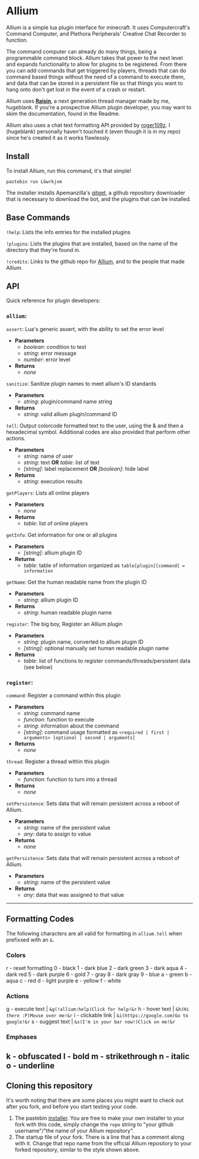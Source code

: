 # Allium
Allium is a simple lua plugin interface for minecraft.
It uses Computercraft's Command Computer, and Plethora Peripherals' Creative Chat Recorder to function.

The command computer can already do many things, being a programmable command block. Allium takes that power to the next level and expands functionality to allow for plugins to be registered. From there you can add commands that get triggered by players, threads that can do command based things without the need of a command to execute them, and data that can be stored in a persistent file so that things you want to hang onto don't get lost in the event of a crash or restart.

Allium uses **[Raisin](https://github.com/hugeblank/raisin/)**, a next generation thread manager made by me, hugeblank. If you're a prospective Allium plugin developer, you may want to skim the documentation, found in the Readme.

Allium also uses a chat text formatting API provided by [roger109z](https://github.com/roger109z/). I (hugeblank) personally haven't touched it (even though it is in my repo) since he's created it as it works flawlessly.

## Install
To install Allium, run this command, it's that simple!

`pastebin run LGwrkjxm`

The installer installs Apemanzilla's [gitget](http://www.computercraft.info/forums2/index.php?/topic/17387-gitget-version-2-release/), a github repository downloader that is necessary to download the bot, and the plugins that can be installed.

## Base Commands
`!help`: Lists the info entries for the installed plugins

`!plugins`: Lists the plugins that are installed, based on the name of the directory that they're found in.

`!credits`: Links to the github repo for [Allium](https://github.com/hugeblank/Allium), and to the people that made Allium.

## API
Quick reference for plugin developers:

### `allium`: 
`assert`: Lua's generic assert, with the ability to set the error level
- **Parameters**
  - _boolean_: condition to test
  - _string_: error message
  - _number_: error level
- **Returns**
  - _none_

`sanitize`: Sanitize plugin names to meet allium's ID standards
- **Parameters**
  - _string_: plugin/command name string
- **Returns**
  - _string_: valid allium plugin/command ID

`tell`: Output colorcode formatted text to the user, using the & and then a hexadecimal symbol. Additional codes are also provided that perform other actions.
- **Parameters**
  - _string_: name of user
  - _string_: text __OR__ _table_: list of text
  - _[string]_: label replacement __OR__ _[boolean]_: hide label
- **Returns**
  - _string_: execution results

`getPlayers`: Lists all online players
- **Parameters**
  - _none_
- **Returns**
  - _table_: list of online players

`getInfo`: Get information for one or all plugins
- **Parameters**
  - _[string]_: allium plugin ID
- **Returns**
  - _table_: table of information organized as `table[plugin][command] = information`

`getName`: Get the human readable name from the plugin ID
- **Parameters**
  - _string_: allium plugin ID
- **Returns**
  - _string_: human readable plugin name

`register`: The big boy, Register an Allium plugin
- **Parameters**
  - _string_: plugin name, converted to allium plugin ID
  - _[string]_: optional manually set human readable plugin name
- **Returns**
  - _table_: list of functions to register commands/threads/persistent data (see below)

### `register`: 
`command`: Register a command within this plugin
- **Parameters**
  - _string_: command name
  - _function_: function to execute
  - _string_: information about the command
  - _[string]_: command usage formatted as `<required | first | arguments> [optional | second | arguments]`
- **Returns**
  - _none_

`thread`: Register a thread within this plugin
- **Parameters**
  - _function_: function to turn into a thread
- **Returns**
  - _none_

`setPersistence`: Sets data that will remain persistent across a reboot of Allium.
- **Parameters**
  - _string_: name of the persistent value
  - _any_: data to assign to value
- **Returns**
  - _none_

`getPersistence`: Sets data that will remain persistent across a reboot of Allium.
- **Parameters**
  - _string_: name of the persistent value
- **Returns**
  - _any_: data that was assigned to that value
---
## Formatting Codes
The following characters are all valid for formatting in `allium.tell` when prefixxed with an `&`.

### Colors
r - reset formatting
0 - black
1 - dark blue
2 - dark green
3 - dark aqua
4 - dark red
5 - dark purple
6 - gold
7 - gray
8 - dark gray
9 - blue
a - green
b - aqua
c - red
d - light purple
e - yellow
f - white

### Actions
g - execute text | `&g(!allium:help)Click for help!&r`
h - hover text | `&h(Hi there :P)Mouse over me!&r`
i - clickable link | `&i(https://google.com)Go to google!&r`
s - suggest text | `&s(I'm in your bar now!)Click on me!&r`

### Emphases
k - obfuscated
l - bold
m - strikethrough
n - italic
o - underline
---
## Cloning this repository
It's worth noting that there are some places you might want to check out after you fork, and before you start testing your code. 

1. The pastebin [installer](https://www.pastebin.com/LGwrkjxm). You are free to make your own installer to your fork with this code, simply change the `repo` string to "your github username"/"the name of your Allium repository".
2. The startup file of your fork. There is a line that has a comment along with it. Change that repo name from the official Allium repository to your forked repository, similar to the style shown above.